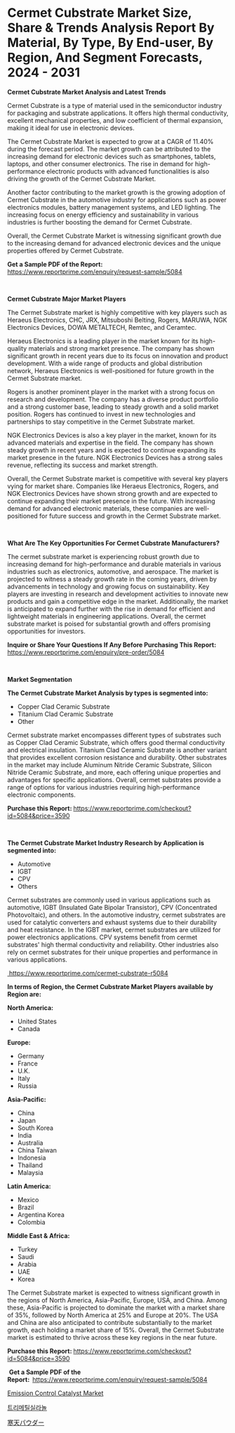 <p><h1>Cermet Cubstrate Market Size, Share & Trends Analysis Report By Material, By Type, By End-user, By Region, And Segment Forecasts, 2024 - 2031</h1></p><p><strong>Cermet Cubstrate Market Analysis and Latest Trends</strong></p>
<p><p>Cermet Cubstrate is a type of material used in the semiconductor industry for packaging and substrate applications. It offers high thermal conductivity, excellent mechanical properties, and low coefficient of thermal expansion, making it ideal for use in electronic devices.</p><p>The Cermet Cubstrate Market is expected to grow at a CAGR of 11.40% during the forecast period. The market growth can be attributed to the increasing demand for electronic devices such as smartphones, tablets, laptops, and other consumer electronics. The rise in demand for high-performance electronic products with advanced functionalities is also driving the growth of the Cermet Cubstrate Market.</p><p>Another factor contributing to the market growth is the growing adoption of Cermet Cubstrate in the automotive industry for applications such as power electronics modules, battery management systems, and LED lighting. The increasing focus on energy efficiency and sustainability in various industries is further boosting the demand for Cermet Cubstrate.</p><p>Overall, the Cermet Cubstrate Market is witnessing significant growth due to the increasing demand for advanced electronic devices and the unique properties offered by Cermet Cubstrate.</p></p>
<p><strong>Get a Sample PDF of the Report:&nbsp;</strong> <a href="https://www.reportprime.com/enquiry/request-sample/5084">https://www.reportprime.com/enquiry/request-sample/5084</a></p>
<p>&nbsp;</p>
<p><strong>Cermet Cubstrate Major Market Players</strong></p>
<p><p>The Cermet Substrate market is highly competitive with key players such as Heraeus Electronics, CHC, JRX, Mitsuboshi Belting, Rogers, MARUWA, NGK Electronics Devices, DOWA METALTECH, Remtec, and Ceramtec. </p><p>Heraeus Electronics is a leading player in the market known for its high-quality materials and strong market presence. The company has shown significant growth in recent years due to its focus on innovation and product development. With a wide range of products and global distribution network, Heraeus Electronics is well-positioned for future growth in the Cermet Substrate market.</p><p>Rogers is another prominent player in the market with a strong focus on research and development. The company has a diverse product portfolio and a strong customer base, leading to steady growth and a solid market position. Rogers has continued to invest in new technologies and partnerships to stay competitive in the Cermet Substrate market.</p><p>NGK Electronics Devices is also a key player in the market, known for its advanced materials and expertise in the field. The company has shown steady growth in recent years and is expected to continue expanding its market presence in the future. NGK Electronics Devices has a strong sales revenue, reflecting its success and market strength.</p><p>Overall, the Cermet Substrate market is competitive with several key players vying for market share. Companies like Heraeus Electronics, Rogers, and NGK Electronics Devices have shown strong growth and are expected to continue expanding their market presence in the future. With increasing demand for advanced electronic materials, these companies are well-positioned for future success and growth in the Cermet Substrate market.</p></p>
<p>&nbsp;</p>
<p><strong>What Are The Key Opportunities For Cermet Cubstrate Manufacturers?</strong></p>
<p><p>The cermet substrate market is experiencing robust growth due to increasing demand for high-performance and durable materials in various industries such as electronics, automotive, and aerospace. The market is projected to witness a steady growth rate in the coming years, driven by advancements in technology and growing focus on sustainability. Key players are investing in research and development activities to innovate new products and gain a competitive edge in the market. Additionally, the market is anticipated to expand further with the rise in demand for efficient and lightweight materials in engineering applications. Overall, the cermet substrate market is poised for substantial growth and offers promising opportunities for investors.</p></p>
<p><strong>Inquire or Share Your Questions If Any Before Purchasing This Report:</strong> <a href="https://www.reportprime.com/enquiry/pre-order/5084">https://www.reportprime.com/enquiry/pre-order/5084</a></p>
<p>&nbsp;</p>
<p><strong>Market Segmentation</strong></p>
<p><strong>The Cermet Cubstrate Market Analysis by types is segmented into:</strong></p>
<p><ul><li>Copper Clad Ceramic Substrate</li><li>Titanium Clad Ceramic Substrate</li><li>Other</li></ul></p>
<p><p>Cermet substrate market encompasses different types of substrates such as Copper Clad Ceramic Substrate, which offers good thermal conductivity and electrical insulation. Titanium Clad Ceramic Substrate is another variant that provides excellent corrosion resistance and durability. Other substrates in the market may include Aluminum Nitride Ceramic Substrate, Silicon Nitride Ceramic Substrate, and more, each offering unique properties and advantages for specific applications. Overall, cermet substrates provide a range of options for various industries requiring high-performance electronic components.</p></p>
<p><strong>Purchase this Report:&nbsp;</strong><a href="https://www.reportprime.com/checkout?id=5084&price=3590">https://www.reportprime.com/checkout?id=5084&price=3590</a></p>
<p>&nbsp;</p>
<p><strong>The Cermet Cubstrate Market Industry Research by Application is segmented into:</strong></p>
<p><ul><li>Automotive</li><li>IGBT</li><li>CPV</li><li>Others</li></ul></p>
<p><p>Cermet substrates are commonly used in various applications such as automotive, IGBT (Insulated Gate Bipolar Transistor), CPV (Concentrated Photovoltaic), and others. In the automotive industry, cermet substrates are used for catalytic converters and exhaust systems due to their durability and heat resistance. In the IGBT market, cermet substrates are utilized for power electronics applications. CPV systems benefit from cermet substrates' high thermal conductivity and reliability. Other industries also rely on cermet substrates for their unique properties and performance in various applications.</p></p>
<p><a href="https://www.reportprime.com/cermet-cubstrate-r5084">&nbsp;https://www.reportprime.com/cermet-cubstrate-r5084</a></p>
<p><strong>In terms of Region, the Cermet Cubstrate Market Players available by Region are:</strong></p>
<p>
    <p> <strong> North America: </strong>
        <ul>
            <li>United States</li>
            <li>Canada</li>
        </ul>
        </p> 
    <p> <strong> Europe: </strong>
        <ul>
            <li>Germany</li>
            <li>France</li>
            <li>U.K.</li>
            <li>Italy</li>
            <li>Russia</li>
        </ul>
        </p> 
    <p> <strong> Asia-Pacific: </strong>
        <ul>
            <li>China</li>
            <li>Japan</li>
            <li>South Korea</li>
            <li>India</li>
            <li>Australia</li>
            <li>China Taiwan</li>
            <li>Indonesia</li>
            <li>Thailand</li>
            <li>Malaysia</li>
        </ul>
        </p> 
    <p> <strong> Latin America: </strong>
        <ul>
            <li>Mexico</li>
            <li>Brazil</li>
            <li>Argentina Korea</li>
            <li>Colombia</li>
        </ul>
        </p> 
    <p> <strong> Middle East & Africa: </strong>
        <ul>
            <li>Turkey</li>
            <li>Saudi</li>
            <li>Arabia</li>
            <li>UAE</li>
            <li>Korea</li>
        </ul>
    </p>
    </p>
<p><p>The Cermet Substrate market is expected to witness significant growth in the regions of North America, Asia-Pacific, Europe, USA, and China. Among these, Asia-Pacific is projected to dominate the market with a market share of 35%, followed by North America at 25% and Europe at 20%. The USA and China are also anticipated to contribute substantially to the market growth, each holding a market share of 15%. Overall, the Cermet Substrate market is estimated to thrive across these key regions in the near future.</p></p>
<p><strong>Purchase this Report: </strong><a href="https://www.reportprime.com/checkout?id=5084&price=3590">https://www.reportprime.com/checkout?id=5084&price=3590</a></p>
<p>&nbsp;<strong>Get a Sample PDF of the Report:&nbsp;&nbsp;</strong><a href="https://www.reportprime.com/enquiry/request-sample/5084">https://www.reportprime.com/enquiry/request-sample/5084</a></p>
<p><strong></strong></p>
<p><p><a href="https://view.publitas.com/reportprime-1/emission-control-catalyst-market-trends-and-market-analysis-forecasted-for-period-2024-2031/">Emission Control Catalyst Market</a></p><p><a href="https://github.com/RickyMetzDVM/Market-Research-Report-List-1/blob/main/812475570435.md">트리메틸실라놀</a></p><p><a href="https://medium.com/@jordymiller39/agar-powder-market-2031%E5%B9%B4%E3%81%BE%E3%81%A7%E3%81%AE%E5%8B%95%E5%90%91-%E4%BA%88%E6%B8%AC-%E7%AB%B6%E4%BA%89%E5%88%86%E6%9E%90-cbe764cdd415">寒天パウダー</a></p></p>